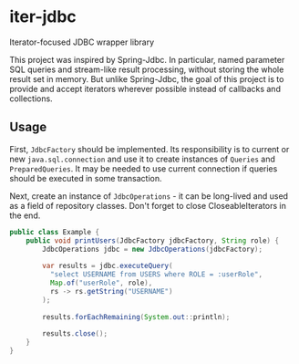 # iter-jdbc
Iterator-focused JDBC wrapper library

This project was inspired by Spring-Jdbc. In particular, named parameter SQL
 queries and stream-like result processing, without storing the whole
  result set in memory. But unlike Spring-Jdbc, the goal of this project is
   to provide and accept iterators wherever possible instead of callbacks and
    collections.
    
## Usage

First, `JdbcFactory` should be implemented. Its responsibility is to current
 or new `java.sql.connection` and use it to create instances of `Queries` and
  `PreparedQueries`. It may be needed to use current connection if queries
   should be executed in some transaction.
   
Next, create an instance of `JdbcOperations` - it can be long-lived and used
 as a field of repository classes. Don't forget to close CloseableIterators
  in the end.
 
```java
public class Example {
    public void printUsers(JdbcFactory jdbcFactory, String role) {
        JdbcOperations jdbc = new JdbcOperations(jdbcFactory);
        
        var results = jdbc.executeQuery(
          "select USERNAME from USERS where ROLE = :userRole",
          Map.of("userRole", role),
          rs -> rs.getString("USERNAME")
        );
        
        results.forEachRemaining(System.out::println);  
        
        results.close();
    }
}
```
